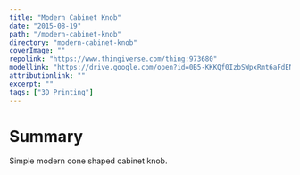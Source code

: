 ```yaml
---
title: "Modern Cabinet Knob"
date: "2015-08-19"
path: "/modern-cabinet-knob"
directory: "modern-cabinet-knob"
coverImage: ""
repolink: "https://www.thingiverse.com/thing:973680"
modellink: "https://drive.google.com/open?id=0B5-KKKQf0IzbSWpxRmt6aFdENnc"
attributionlink: ""
excerpt: ""
tags: ["3D Printing"]
---
```


# Summary

Simple modern cone shaped cabinet knob.
